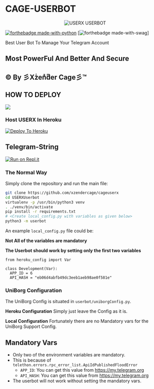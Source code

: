 # CAGE-USERBOT

<p align="center">
<img src="https://telegra.ph/file/2253s5f8051a58af113586.jpg" alt="USERX USERBOT">


[![forthebadge made-with-python](http://ForTheBadge.com/images/badges/made-with-python.svg)](https://www.python.org/)
[![forthebadge made-with-swag](https://forthebadge.com/images/badges/built-with-swag.svg)]



Best User Bot To Manage Your Telegram Account 
## Most PowerFul And Better And Secure

## © By 彡Xzͥenͣdͫer Cage彡™

## HOW TO DEPLOY 

<a href="https://youtu.be/xfHcm_e92eQ"><img src="https://img.shields.io/badge/How%20To-Deploy-red.svg?logo=Youtube"></a>


### Host USERX In Heroku

[![Deploy To Heroku](https://www.herokucdn.com/deploy/button.svg)](https://heroku.com/deploy?template=https://github.com/xzendercage/cageuserx)

## Telegram-String

[![Run on Repl.it](https://repl.it/badge/github/CAGEGANG/USERX)](https://cagestring.xzendercage.repl.run/)


### The Normal Way

Simply clone the repository and run the main file:
```sh
git clone https://github.com/xzendercage/cageuserx
cd USERXUserbot
virtualenv -p /usr/bin/python3 venv
. ./venv/bin/activate
pip install -r requirements.txt
# <Create local_config.py with variables as given below>
python3 -m userbot
```

An example `local_config.py` file could be:

**Not All of the variables are mandatory**

__The Userbot should work by setting only the first two variables__

```python3
from heroku_config import Var

class Development(Var):
  APP_ID = 6
  API_HASH = "eb06d4abfb49dc3eeb1aeb98ae0f581e"
```


### UniBorg Configuration


The UniBorg Config is situated in `userbot/uniborgConfig.py`.

**Heroku Configuration**
Simply just leave the Config as it is.

**Local Configuration**
Fortunately there are no Mandatory vars for the UniBorg Support Config.

## Mandatory Vars

- Only two of the environment variables are mandatory.
- This is because of `telethon.errors.rpc_error_list.ApiIdPublishedFloodError`
    - `APP_ID`:   You can get this value from https://my.telegram.org
    - `API_HASH`:   You can get this value from https://my.telegram.org
- The userbot will not work without setting the mandatory vars.

